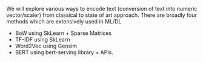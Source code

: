We will explore various ways to encode text (conversion of text into numeric vector/scaler) from classical to state of art approach. There are broadly four methods which are extensively used in ML/DL 

* BoW using SkLearn + Sparse Matrices
* TF-IDF using SkLearn
* Word2Vec using Gensim
* BERT using bert-serving library + APIs.
